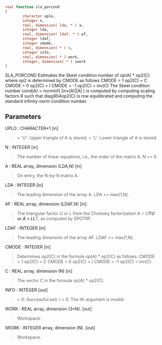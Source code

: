 ```fortran
real function sla_porcond
(
        character uplo,
        integer n,
        real, dimension( lda, * ) a,
        integer lda,
        real, dimension( ldaf, * ) af,
        integer ldaf,
        integer cmode,
        real, dimension( * ) c,
        integer info,
        real, dimension( * ) work,
        integer, dimension( * ) iwork
)
```

SLA_PORCOND Estimates the Skeel condition number of  op(A) * op2(C)
where op2 is determined by CMODE as follows
CMODE =  1    op2(C) = C
CMODE =  0    op2(C) = I
CMODE = -1    op2(C) = inv(C)
The Skeel condition number  cond(A) = norminf( |inv(A)||A| )
is computed by computing scaling factors R such that
diag(R)*A*op2(C) is row equilibrated and computing the standard
infinity-norm condition number.

## Parameters
UPLO : CHARACTER*1 [in]
> = 'U':  Upper triangle of A is stored;
> = 'L':  Lower triangle of A is stored.

N : INTEGER [in]
> The number of linear equations, i.e., the order of the
> matrix A.  N >= 0.

A : REAL array, dimension (LDA,N) [in]
> On entry, the N-by-N matrix A.

LDA : INTEGER [in]
> The leading dimension of the array A.  LDA >= max(1,N).

AF : REAL array, dimension (LDAF,N) [in]
> The triangular factor U or L from the Cholesky factorization
> A = U**T*U or A = L*L**T, as computed by SPOTRF.

LDAF : INTEGER [in]
> The leading dimension of the array AF.  LDAF >= max(1,N).

CMODE : INTEGER [in]
> Determines op2(C) in the formula op(A) * op2(C) as follows:
> CMODE =  1    op2(C) = C
> CMODE =  0    op2(C) = I
> CMODE = -1    op2(C) = inv(C)

C : REAL array, dimension (N) [in]
> The vector C in the formula op(A) * op2(C).

INFO : INTEGER [out]
> = 0:  Successful exit.
> i > 0:  The ith argument is invalid.

WORK : REAL array, dimension (3*N). [out]
> Workspace.

IWORK : INTEGER array, dimension (N). [out]
> Workspace.
